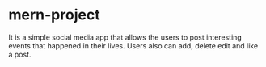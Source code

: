 # mern-project
It is a simple social media app that allows the users to post interesting events that happened in their lives. Users also can add, delete edit and like a post.